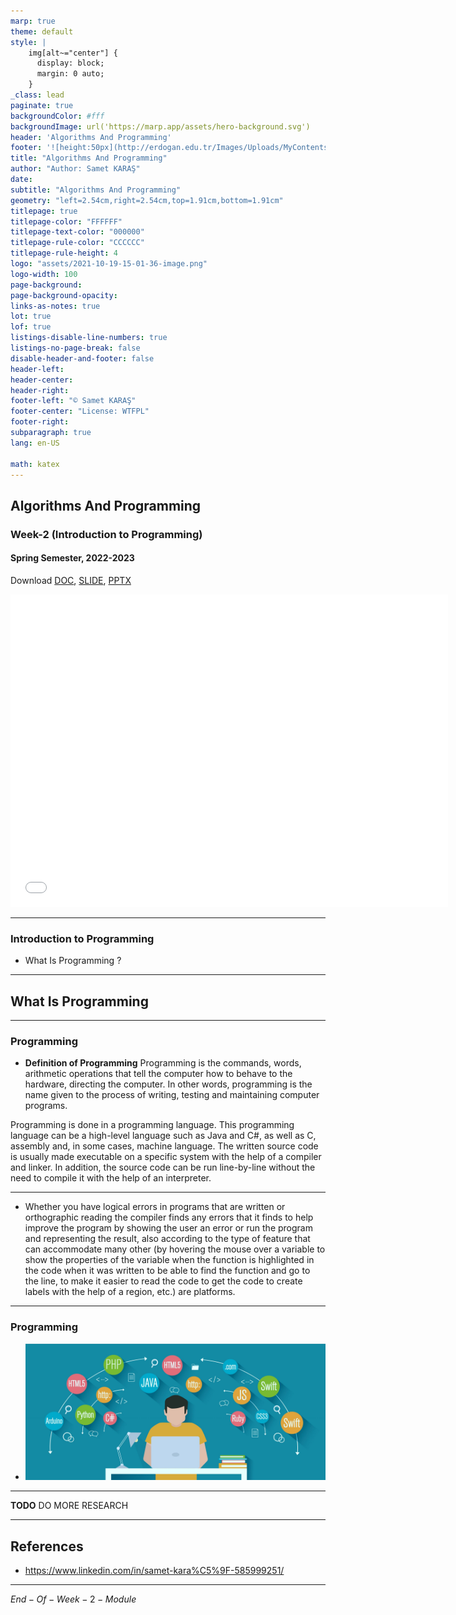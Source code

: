 ```yaml
---
marp: true
theme: default
style: |
    img[alt~="center"] {
      display: block;
      margin: 0 auto;
    }
_class: lead
paginate: true
backgroundColor: #fff
backgroundImage: url('https://marp.app/assets/hero-background.svg')
header: 'Algorithms And Programming'
footer: '![height:50px](http://erdogan.edu.tr/Images/Uploads/MyContents/L_379-20170718142719217230.jpg) RTEU CE204 Week-2'
title: "Algorithms And Programming"
author: "Author: Samet KARAŞ"
date:
subtitle: "Algorithms And Programming"
geometry: "left=2.54cm,right=2.54cm,top=1.91cm,bottom=1.91cm"
titlepage: true
titlepage-color: "FFFFFF"
titlepage-text-color: "000000"
titlepage-rule-color: "CCCCCC"
titlepage-rule-height: 4
logo: "assets/2021-10-19-15-01-36-image.png"
logo-width: 100 
page-background:
page-background-opacity:
links-as-notes: true
lot: true
lof: true
listings-disable-line-numbers: true
listings-no-page-break: false
disable-header-and-footer: false
header-left:
header-center:
header-right:
footer-left: "© Samet KARAŞ"
footer-center: "License: WTFPL"
footer-right:
subparagraph: true
lang: en-US 

math: katex
---
```


<!-- _backgroundColor: aquq -->

<!-- _color: darkgreen -->

<!-- paginate: false -->

## Algorithms And Programming

### Week-2 (Introduction to Programming)

#### Spring Semester, 2022-2023

Download [DOC](week-2.en.md_doc.pdf), [SLIDE](week-2.en.md_slide.pdf), [PPTX](week-2.en.md_slide.pptx)

<iframe width=700, height=500 frameBorder=0 src="../week-2.en.md_slide.html"></iframe>

---

<!-- paginate: true -->

### Introduction to Programming

- What Is Programming ?

---

## **What Is Programming**

---

### Programming

- **Definition of Programming**
  Programming is the commands, words, arithmetic operations that tell the computer how to behave to the hardware, directing the computer. In other words, programming is the name given to the process of writing, testing and maintaining computer programs.

Programming is done in a programming language. This programming language can be a high-level language such as Java and C#, as well as C, assembly and, in some cases, machine language. The written source code is usually made executable on a specific system with the help of a compiler and linker. In addition, the source code can be run line-by-line without the need to compile it with the help of an interpreter. 

---

- Whether you have logical errors in programs that are written or orthographic reading the compiler finds any errors that it finds to help improve the program by showing the user an error or run the program and representing the result, also according to the type of feature that can accommodate many other (by hovering the mouse over a variable to show the properties of the variable when the function is highlighted in the code when it was written to be able to find the function and go to the line, to make it easier to read the code to get the code to create labels with the help of a region, etc.) are platforms.

---

### Programming

- ![center h:400px](assets/programming.png)

---

**TODO** DO MORE RESEARCH

--- 

## References

- https://www.linkedin.com/in/samet-kara%C5%9F-585999251/

---

$End-Of-Week-2-Module$
